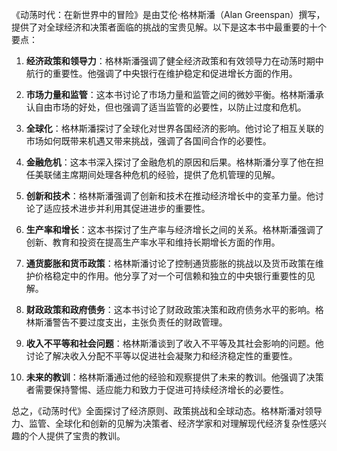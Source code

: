《动荡时代：在新世界中的冒险》是由艾伦·格林斯潘（Alan Greenspan）撰写，提供了对全球经济和决策者面临的挑战的宝贵见解。以下是这本书中最重要的十个要点：

1. **经济政策和领导力**：格林斯潘强调了健全经济政策和有效领导力在动荡时期中航行的重要性。他强调了中央银行在维护稳定和促进增长方面的作用。

2. **市场力量和监管**：这本书讨论了市场力量和监管之间的微妙平衡。格林斯潘承认自由市场的好处，但也强调了适当监管的必要性，以防止过度和危机。

3. **全球化**：格林斯潘探讨了全球化对世界各国经济的影响。他讨论了相互关联的市场如何既带来机遇又带来挑战，强调了各国间合作的必要性。

4. **金融危机**：这本书深入探讨了金融危机的原因和后果。格林斯潘分享了他在担任美联储主席期间处理各种危机的经验，提供了危机管理的见解。

5. **创新和技术**：格林斯潘强调了创新和技术在推动经济增长中的变革力量。他讨论了适应技术进步并利用其促进进步的重要性。

6. **生产率和增长**：这本书探讨了生产率与经济增长之间的关系。格林斯潘强调了创新、教育和投资在提高生产率水平和维持长期增长方面的作用。

7. **通货膨胀和货币政策**：格林斯潘讨论了控制通货膨胀的挑战以及货币政策在维护价格稳定中的作用。他分享了对一个可信赖和独立的中央银行重要性的见解。

8. **财政政策和政府债务**：这本书讨论了财政政策决策和政府债务水平的影响。格林斯潘警告不要过度支出，主张负责任的财政管理。

9. **收入不平等和社会问题**：格林斯潘谈到了收入不平等及其社会影响的问题。他讨论了解决收入分配不平等以促进社会凝聚力和经济稳定性的重要性。

10. **未来的教训**：格林斯潘通过他的经验和观察提供了未来的教训。他强调了决策者需要保持警惕、适应能力和致力于促进可持续经济增长的必要性。

总之，《动荡时代》全面探讨了经济原则、政策挑战和全球动态。格林斯潘对领导力、监管、全球化和创新的见解为决策者、经济学家和对理解现代经济复杂性感兴趣的个人提供了宝贵的教训。